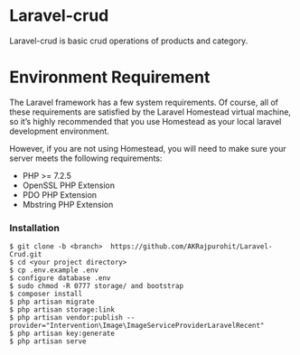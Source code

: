 <h1 class="code-line" data-line-start=0 data-line-end=1 ><a id="Laravelcrud_0"></a>Laravel-crud</h1>
<p class="has-line-data" data-line-start="3" data-line-end="4">Laravel-crud is basic crud operations of products and category.</p>
<h1 class="code-line" data-line-start=5 data-line-end=6 ><a id="Environment_Requirement_5"></a>Environment Requirement</h1>
<p class="has-line-data" data-line-start="6" data-line-end="7">The Laravel framework has a few system requirements. Of course, all of these requirements are satisfied by the Laravel Homestead virtual machine, so it’s highly recommended that you use Homestead as your local laravel development environment.</p>
<p class="has-line-data" data-line-start="8" data-line-end="9">However, if you are not using Homestead, you will need to make sure your server meets the following requirements:</p>
<ul>
<li class="has-line-data" data-line-start="10" data-line-end="11">PHP &gt;= 7.2.5</li>
<li class="has-line-data" data-line-start="11" data-line-end="12">OpenSSL PHP Extension</li>
<li class="has-line-data" data-line-start="12" data-line-end="13">PDO PHP Extension</li>
<li class="has-line-data" data-line-start="13" data-line-end="15">Mbstring PHP Extension</li>
</ul>
<h3 class="code-line" data-line-start=15 data-line-end=16 ><a id="Installation_15"></a>Installation</h3>
<pre><code class="has-line-data" data-line-start="17" data-line-end="28" class="language-sh">$ git <span class="hljs-built_in">clone</span> -b &lt;branch&gt;  https://github.com/AKRajpurohit/Laravel-Crud.git
$ <span class="hljs-built_in">cd</span> &lt;your project directory&gt;
$ cp .env.example .env
$ configure database .env
$ sudo chmod -R <span class="hljs-number">0777</span> storage/ and bootstrap
$ composer install
$ php artisan migrate
$ php artisan storage:link
$ php artisan vendor:publish --provider=<span class="hljs-string">"Intervention\Image\ImageServiceProviderLaravelRecent"</span>
$ php artisan key:generate
$ php artisan serve
</code></pre>

